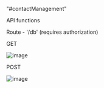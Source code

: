 "#contactManagement" 

API functions


Route - '/db' (requires authorization)

  GET
  
  ![image](https://user-images.githubusercontent.com/76247430/209433351-67aea0ed-c6f1-49f5-9e26-a7ba2b73da16.png)


  POST
  
  ![image](https://user-images.githubusercontent.com/76247430/209433308-de47b031-911c-4cc8-8e65-8aca31940012.png)
  
  
